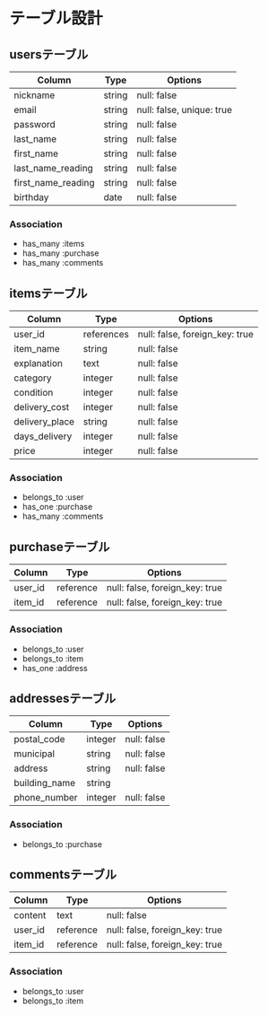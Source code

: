 # テーブル設計

## usersテーブル
| Column             | Type     | Options                    |
| --------           | -------- | --------                   |
| nickname           | string   | null: false                |
| email              | string   | null: false, unique: true  |
| password           | string   | null: false                |
| last_name          | string   | null: false                |
| first_name         | string   | null: false                |
| last_name_reading  | string   | null: false                |
| first_name_reading | string   | null: false                |
| birthday           | date     | null: false                |

### Association
- has_many :items
- has_many :purchase
- has_many :comments


## itemsテーブル
| Column             | Type       | Options                         |
| --------           | --------   | --------                        |
| user_id            | references | null: false, foreign_key: true  |
| item_name          | string     | null: false                     |
| explanation        | text       | null: false                     |
| category           | integer    | null: false                     |
| condition          | integer    | null: false                     |
| delivery_cost      | integer    | null: false                     |
| delivery_place     | string     | null: false                     |
| days_delivery      | integer    | null: false                     |
| price              | integer    | null: false                     |

### Association
- belongs_to :user
- has_one :purchase
- has_many :comments


## purchaseテーブル
| Column             | Type      | Options                        |
| --------           | --------  | --------                       |
| user_id            | reference | null: false, foreign_key: true |
| item_id            | reference | null: false, foreign_key: true |

### Association
- belongs_to :user
- belongs_to :item
- has_one :address

## addressesテーブル
| Column             | Type     | Options                    |
| --------           | -------- | --------                   |
| postal_code        | integer  | null: false                |
| municipal          | string   | null: false                |
| address            | string   | null: false                |
| building_name      | string   |                            |
| phone_number       | integer  | null: false                |

### Association
- belongs_to :purchase


## commentsテーブル  ##
| Column             | Type      | Options                        |
| --------           | --------  | --------                       |
| content            | text      | null: false                    |
| user_id            | reference | null: false, foreign_key: true |
| item_id            | reference | null: false, foreign_key: true |


### Association
- belongs_to :user
- belongs_to :item
